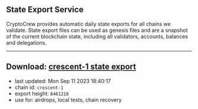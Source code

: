 ## State Export Service
CryptoCrew provides automatic daily state exports for all chains we validate. State export files can be used as genesis files and are a snapshot of the current blockchain state, including all validators, accounts, balances and delegations.

---
**Download: [crescent-1 state export](https://dl.ccvalidators.com/SERVICE/crescent/crescent-1_export_8461218.json)**
---

- last updated: Mon Sep 11 2023 18:40:17
- chain id: `crescent-1`
- export height: `8461218`
- use for: airdrops, local tests, chain recovery
